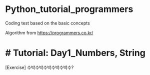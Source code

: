 # Python_tutorial_programmers
Coding test based on the basic concepts

Algorithm from https://programmers.co.kr/

# # Tutorial: Day1_Numbers, String
[Exercise] 수박수박수박수박수박수?  
